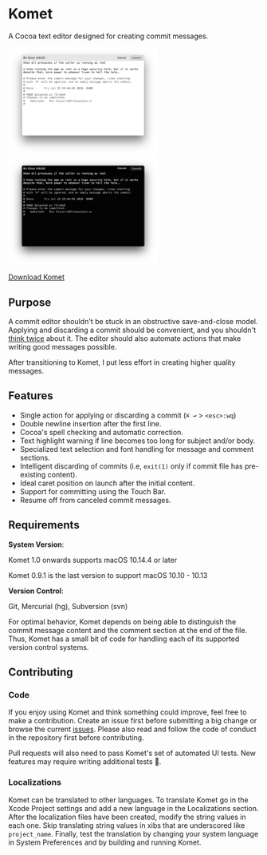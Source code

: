 # Komet

A Cocoa text editor designed for creating commit messages.

<p float="left">
  <img src="screenshots/light.png" width="300 alt="Light version of Komet" />
  <img src="screenshots/dark.png" width="300" alt="Dark version of Komet" />
</p>

[Download Komet](https://zgcoder.net/software/komet/Komet.dmg)

## Purpose

A commit editor shouldn't be stuck in an obstructive save-and-close model. Applying and discarding a commit should be convenient, and you shouldn't [think twice](https://stackoverflow.com/a/4323790) about it. The editor should also automate actions that make writing good messages possible.

After transitioning to Komet, I put less effort in creating higher quality messages.

## Features

* Single action for applying or discarding a commit (`⌘ ↩` > `<esc>:wq`)
* Double newline insertion after the first line.
* Cocoa's spell checking and automatic correction.
* Text highlight warning if line becomes too long for subject and/or body.
* Specialized text selection and font handling for message and comment sections.
* Intelligent discarding of commits (i.e, `exit(1)` only if commit file has pre-existing content).
* Ideal caret position on launch after the initial content.
* Support for committing using the Touch Bar.
* Resume off from canceled commit messages.

## Requirements

**System Version**:

Komet 1.0 onwards supports macOS 10.14.4 or later

Komet 0.9.1 is the last version to support macOS 10.10 - 10.13

**Version Control**:

Git, Mercurial (hg), Subversion (svn)

For optimal behavior, Komet depends on being able to distinguish the commit message content and the comment section at the end of the file. Thus, Komet has a small bit of code for handling each of its supported version control systems.

## Contributing

### Code
If you enjoy using Komet and think something could improve, feel free to make a contribution. Create an issue first before submitting a big change or browse the current [issues](https://github.com/zorgiepoo/Komet/issues). Please also read and follow the code of conduct in the repository first before contributing.

Pull requests will also need to pass Komet's set of automated UI tests. New features may require writing additional tests 🙂.

### Localizations
Komet can be translated to other languages. To translate Komet go in the Xcode Project settings and add a new language in the Localizations section. After the localization files have been created, modify the string values in each one. Skip translating string values in xibs that are underscored like  `project_name`. Finally, test the translation by changing your system language in System Preferences and by building and running Komet.

